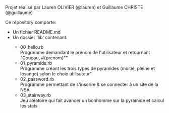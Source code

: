 Projet réalisé par Lauren OLIVIER (@lauren) et Guillaume CHRISTE (@guillaume)

Ce répository comporte:
	<ul>
		<li>Un fichier README.md</li>
		<li>Un dossier 'lib' contenant: </li>
			<ul>
				<li>00_hello.rb<br/>
					Programme demandant le prénom de l'utilisateur et retournant "Coucou, #{prenom}""
				</li>
				<li>01_pyramids.rb <br/>
					Programme créant les trois types de pyramides (moitié, pleine et losange) selon le choix utilisateur"
				</li>
     			<li>02_password.rb <br/>
					Programme permettant de s'inscrire & se connecter à un site de la NSA
				</li>
     			<li>03_stairway.rb <br/>
					Jeu aléatoire qui fait avancer un bonhomme sur la pyramide et calcul les stats
				</li>
			</ul>
	</ul> 